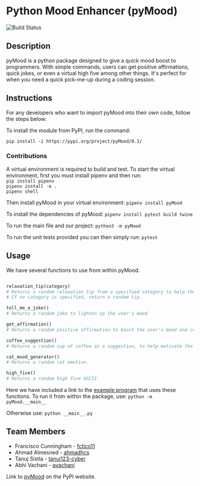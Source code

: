 # Python Mood Enhancer (pyMood)

![Build Status](https://img.shields.io/github/actions/workflow/status/software-students-spring2024/3-python-package-exercise-team-frabtanah/event-logger.yml)

## Description

pyMood is a python package designed to give a quick mood boost to programmers. With simple commands, users can get positive affirmations, quick jokes, or even a virtual high five among other things. It's perfect for when you need a quick pick-me-up during a coding session.

## Instructions

For any developers who want to import pyMood into their own code, follow the steps below:

To install the module from PyPI, run the command:

``pip install -i https://pypi.org/project/pyMood/0.1/``

### Contributions

A virtual environment is required to build and test.
To start the virtual environment, first you must install pipenv and then run:<br>
```pip install pipenv```<br>
```pipenv install -e .```<br>
```pipenv shell```

Then install pyMood in your virtual environment:
```pipenv install pyMood```

To install the dependencies of pyMood:
```pipenv install pytest build twine```

To run the main file and our project:
```python3 -m pyMood```

To run the unit tests provided you can then simply run:
```pytest```

## Usage

We have several functions to use from within pyMood.

```python

relaxation_tip(category)
# Returns a random relaxation tip from a specified category to help the user relax.
# If no category is specified, return a random tip.
```

```python
tell_me_a_joke()
# Returns a random joke to lighten up the user's mood
```

```python
get_affirmation()
# Returns a random positive affirmation to boost the user's mood and confidence
```

```python
coffee_suggestion()
# Returns a random cup of coffee as a suggestion, to help motivate the user.
```

```python
cat_mood_generator()
# Returns a random cat emotion.
```

```python
high_five()
# Returns a random high five ASCII.
```

Here we have included a link to the [example program](src/pyMood/__main__.py) that uses these functions.
To run it from within the package, use:
```python -m pyMood.__main__```

Otherwise use:
```python __main__.py```

## Team Members

- Francisco Cunningham - [fctico11](https://github.com/fctico11)
- Ahmad Almesned - [ahmadhcs](https://github.com/ahmadhcs)
- Tanuj Sistla - [tanuj123-cyber](https://github.com/tanuj123-cyber)
- Abhi Vachani - [avachani](https://github.com/avachani)

Link to [pyMood](https://pypi.org/project/pyMood/0.1/) on the PyPI website.
